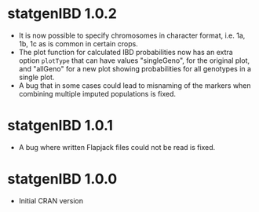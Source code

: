 # statgenIBD 1.0.2

* It is now possible to specify chromosomes in character format, i.e. 1a, 1b, 1c as is common in certain crops.
* The plot function for calculated IBD probabilities now has an extra option `plotType` that can have values "singleGeno", for the original plot, and "allGeno" for a new plot showing probabilities for all genotypes in a single plot.
* A bug that in some cases could lead to misnaming of the markers when combining multiple imputed populations is fixed.

# statgenIBD 1.0.1

* A bug where written Flapjack files could not be read is fixed.

# statgenIBD 1.0.0

* Initial CRAN version
